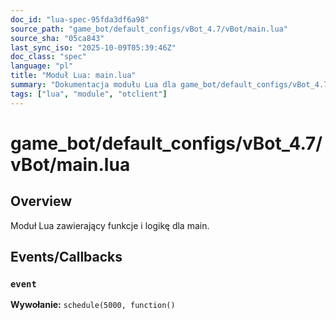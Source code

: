 ```yaml
---
doc_id: "lua-spec-95fda3df6a98"
source_path: "game_bot/default_configs/vBot_4.7/vBot/main.lua"
source_sha: "05ca843"
last_sync_iso: "2025-10-09T05:39:46Z"
doc_class: "spec"
language: "pl"
title: "Moduł Lua: main.lua"
summary: "Dokumentacja modułu Lua dla game_bot/default_configs/vBot_4.7/vBot/main.lua"
tags: ["lua", "module", "otclient"]
---
```


# game_bot/default_configs/vBot_4.7/vBot/main.lua

## Overview

Moduł Lua zawierający funkcje i logikę dla main.

## Events/Callbacks

### `event`

**Wywołanie:** `schedule(5000, function()`
